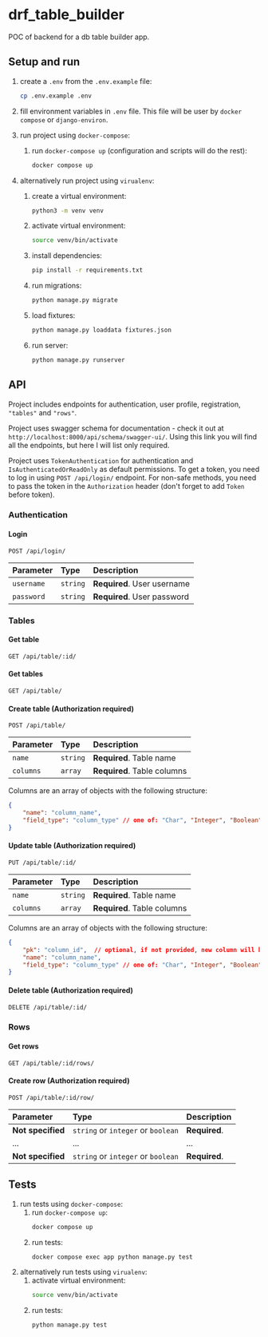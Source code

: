 # drf_table_builder

POC of backend for a db table builder app.

## Setup and run

1. create a `.env` from the `.env.example` file:
    ```bash
    cp .env.example .env
    ```
2. fill environment variables in `.env` file. This file will be user by `docker compose` or `django-environ`.
3. run project using `docker-compose`:
    1. run `docker-compose up` (configuration and scripts will do the rest):
        ```bash
        docker compose up
        ```

4. alternatively run project using `virualenv`:
    1. create a virtual environment:
        ```bash
        python3 -m venv venv
        ```
    2. activate virtual environment:
        ```bash
        source venv/bin/activate
        ```
    3. install dependencies:
        ```bash
        pip install -r requirements.txt
        ```
    4. run migrations:
        ```bash
        python manage.py migrate
        ```
    5. load fixtures:
        ```bash
        python manage.py loaddata fixtures.json
        ```
    6. run server:
        ```bash
        python manage.py runserver
        ```

## API

Project includes endpoints for authentication, user profile, registration, `"tables"` and `"rows"`.

Project uses swagger schema for documentation - check it out at `http://localhost:8000/api/schema/swagger-ui/`. Using this link you will find all the endpoints, but here I will list only required.

Project uses `TokenAuthentication` for authentication and `IsAuthenticatedOrReadOnly` as default permissions. To get a token, you need to log in using `POST /api/login/` endpoint. For non-safe methods, you need to pass the token in the `Authorization` header (don't forget to add `Token ` before token).


### Authentication

#### Login

```http
POST /api/login/
```

| Parameter | Type     | Description                |
| :-------- | :------- | :------------------------- |
| `username` | `string` | **Required**. User username |
| `password` | `string` | **Required**. User password |

### Tables

#### Get table

```http
GET /api/table/:id/
```

#### Get tables

```http
GET /api/table/
```

#### Create table (**Authorization required**)

```http
POST /api/table/
```

| Parameter | Type     | Description                |
|:----------| :------- |:---------------------------|
| `name`    | `string` | **Required**. Table name   |
| `columns` | `array` | **Required**. Table columns |

Columns are an array of objects with the following structure:

```json
{
    "name": "column_name",
    "field_type": "column_type" // one of: "Char", "Integer", "Boolean"
}
```

#### Update table (**Authorization required**)

```http
PUT /api/table/:id/
```

| Parameter | Type     | Description                |
|:----------| :------- |:---------------------------|
| `name`    | `string` | **Required**. Table name   |
| `columns` | `array` | **Required**. Table columns |

Columns are an array of objects with the following structure:

```json
{
    "pk": "column_id",  // optional, if not provided, new column will be created
    "name": "column_name",
    "field_type": "column_type" // one of: "Char", "Integer", "Boolean"
}
```
#### Delete table (**Authorization required**)

```http
DELETE /api/table/:id/
```

### Rows

#### Get rows

```http
GET /api/table/:id/rows/
```

#### Create row (**Authorization required**)

```http
POST /api/table/:id/row/
```

| Parameter         | Type                               | Description   |
|:------------------|:-----------------------------------|:--------------|
| **Not specified** | `string` or `integer` or `boolean` | **Required**. |
| ...               | ...                                | ...           |
| **Not specified** | `string` or `integer` or `boolean` | **Required**. |


## Tests

1. run tests using `docker-compose`:
    1. run `docker-compose up`:
        ```bash
        docker compose up
        ```
    2. run tests:
        ```bash
        docker compose exec app python manage.py test
        ```
2. alternatively run tests using `virualenv`:
   1. activate virtual environment:
       ```bash
       source venv/bin/activate
       ```
   2. run tests:
       ```bash
       python manage.py test
       ```
